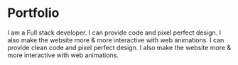 # Portfolio
I am a Full stack developer. I can provide code and pixel perfect design. I also make the website more &amp; more interactive with web animations. I can provide clean code and pixel perfect design. I also make the website more &amp; more interactive with web animations.
